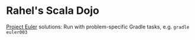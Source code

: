 Rahel's Scala Dojo
===================

[Project Euler](http://projecteuler.net) solutions: Run with problem-specific Gradle tasks, e.g. `gradle euler003`